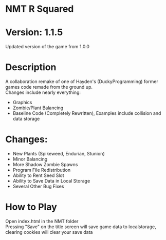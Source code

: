 # NMT R Squared

# Version: 1.1.5    
Updated version of the game from 1.0.0     

# Description
A collaboration remake of one of Hayden's (DuckyProgramming) former games code remade from the ground up.    
Changes include nearly everything:    
<ul>
  <li>Graphics</li>
  <li>Zombie/Plant Balancing</li>
  <li>Baseline Code (Completely Rewritten), Examples include collision and data storage</li>
</ul>      

# Changes:
<ul>
  <li>New Plants (Spikeweed, Endurian, Stunion)</li>
  <li>Minor Balancing</li>
  <li>More Shadow Zombie Spawns</li>
  <li>Program File Redistribution</li>
  <li>Ability to Rent Seed Slot</li>
  <li>Ability to Save Data in Local Storage</li>
  <li>Several Other Bug Fixes</li>
</ul>   
 
# How to Play
Open index.html in the NMT folder     
Pressing "Save" on the title screen will save game data to localstorage, clearing cookies will clear your save data  


